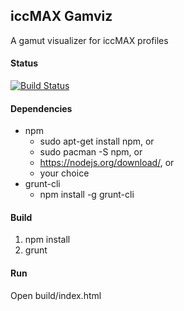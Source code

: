 ## iccMAX Gamviz
A gamut visualizer for iccMAX profiles

#### Status
[![Build Status](https://travis-ci.org/Gachapen/iccmax-gamut-visualizer.svg?branch=master)](https://travis-ci.org/Gachapen/iccmax-gamut-visualizer)

#### Dependencies
* npm
  * sudo apt-get install npm, or
  * sudo pacman -S npm, or
  * https://nodejs.org/download/, or
  * your choice
* grunt-cli
  * npm install -g grunt-cli

#### Build
1. npm install
2. grunt

#### Run
Open build/index.html
